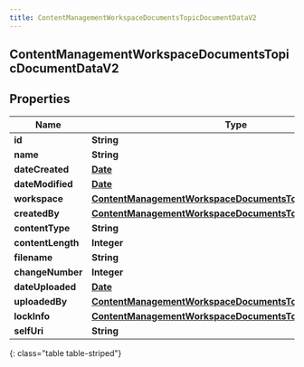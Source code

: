 ```yaml
---
title: ContentManagementWorkspaceDocumentsTopicDocumentDataV2
---
```


## ContentManagementWorkspaceDocumentsTopicDocumentDataV2

## Properties

| Name              | Type                                                                                                                                       | Description | Notes      |
| ----------------- | ------------------------------------------------------------------------------------------------------------------------------------------ | ----------- | ---------- |
| **id**            | <!----><!---->**String**<!---->                                                                                                            |             | [optional] |
| **name**          | <!----><!---->**String**<!---->                                                                                                            |             | [optional] |
| **dateCreated**   | <!----><!---->[**Date**](Date.md)<!---->                                                                                                   |             | [optional] |
| **dateModified**  | <!----><!---->[**Date**](Date.md)<!---->                                                                                                   |             | [optional] |
| **workspace**     | <!----><!---->[**ContentManagementWorkspaceDocumentsTopicWorkspaceData**](ContentManagementWorkspaceDocumentsTopicWorkspaceData.md)<!----> |             | [optional] |
| **createdBy**     | <!----><!---->[**ContentManagementWorkspaceDocumentsTopicUserData**](ContentManagementWorkspaceDocumentsTopicUserData.md)<!---->           |             | [optional] |
| **contentType**   | <!----><!---->**String**<!---->                                                                                                            |             | [optional] |
| **contentLength** | <!----><!---->**Integer**<!---->                                                                                                           |             | [optional] |
| **filename**      | <!----><!---->**String**<!---->                                                                                                            |             | [optional] |
| **changeNumber**  | <!----><!---->**Integer**<!---->                                                                                                           |             | [optional] |
| **dateUploaded**  | <!----><!---->[**Date**](Date.md)<!---->                                                                                                   |             | [optional] |
| **uploadedBy**    | <!----><!---->[**ContentManagementWorkspaceDocumentsTopicUserData**](ContentManagementWorkspaceDocumentsTopicUserData.md)<!---->           |             | [optional] |
| **lockInfo**      | <!----><!---->[**ContentManagementWorkspaceDocumentsTopicLockData**](ContentManagementWorkspaceDocumentsTopicLockData.md)<!---->           |             | [optional] |
| **selfUri**       | <!----><!---->**String**<!---->                                                                                                            |             | [optional] |

{: class="table table-striped"}
